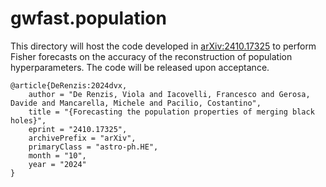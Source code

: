 # gwfast.population
This directory will host the code developed in [arXiv:2410.17325](<https://arxiv.org/abs/2410.17325>) to perform Fisher forecasts on the accuracy of the reconstruction of population hyperparameters. The code will be released upon acceptance.

```
@article{DeRenzis:2024dvx,
    author = "De Renzis, Viola and Iacovelli, Francesco and Gerosa, Davide and Mancarella, Michele and Pacilio, Costantino",
    title = "{Forecasting the population properties of merging black holes}",
    eprint = "2410.17325",
    archivePrefix = "arXiv",
    primaryClass = "astro-ph.HE",
    month = "10",
    year = "2024"
}
```